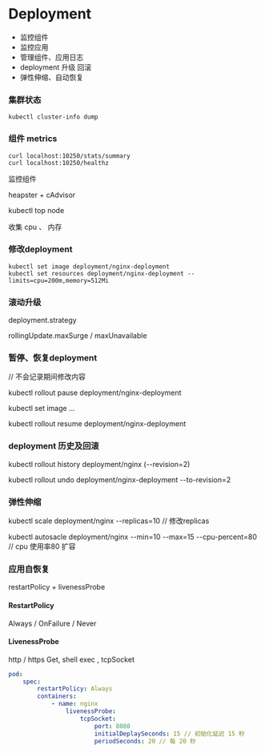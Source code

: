 # Deployment

* 监控组件
* 监控应用
* 管理组件、应用日志
* deployment 升级 回滚
* 弹性伸缩、自动恢复

### 集群状态

```shell
kubectl cluster-info dump
```

### 组件 metrics

```shell
curl localhost:10250/stats/summary
curl localhost:10250/healthz
```

监控组件

heapster + cAdvisor

kubectl top node

收集 cpu 、 内存

### 修改deployment

```shell
kubectl set image deployment/nginx-deployment
kubectl set resources deployment/nginx-deployment --limits=cpu=200m,memory=512Mi
```

### 滚动升级

deployment.strategy

rollingUpdate.maxSurge / maxUnavailable

### 暂停、恢复deployment

// 不会记录期间修改内容

kubectl rollout pause deployment/nginx-deployment

kubectl set image ...

kubectl rollout resume deployment/nginx-deployment

### deployment 历史及回滚

kubectl rollout history deployment/nginx (--revision=2)

kubectl rollout undo deployment/nginx-deployment --to-revision=2

### 弹性伸缩

kubectl scale deployment/nginx --replicas=10 // 修改replicas

kubectl autosacle deployment/nginx --min=10 --max=15 --cpu-percent=80 // cpu 使用率80 扩容

### 应用自恢复

restartPolicy + livenessProbe

#### RestartPolicy

Always / OnFailure / Never

#### LivenessProbe

http / https Get, shell exec , tcpSocket

```yaml
pod:
	spec:
		restartPolicy: Always
		containers:
			- name: nginx
				livenessProbe:
					tcpSocket:
						port: 8080
						initialDeplaySeconds: 15 // 初始化延迟 15 秒
						periodSeconds: 20 // 每 20 秒
```

